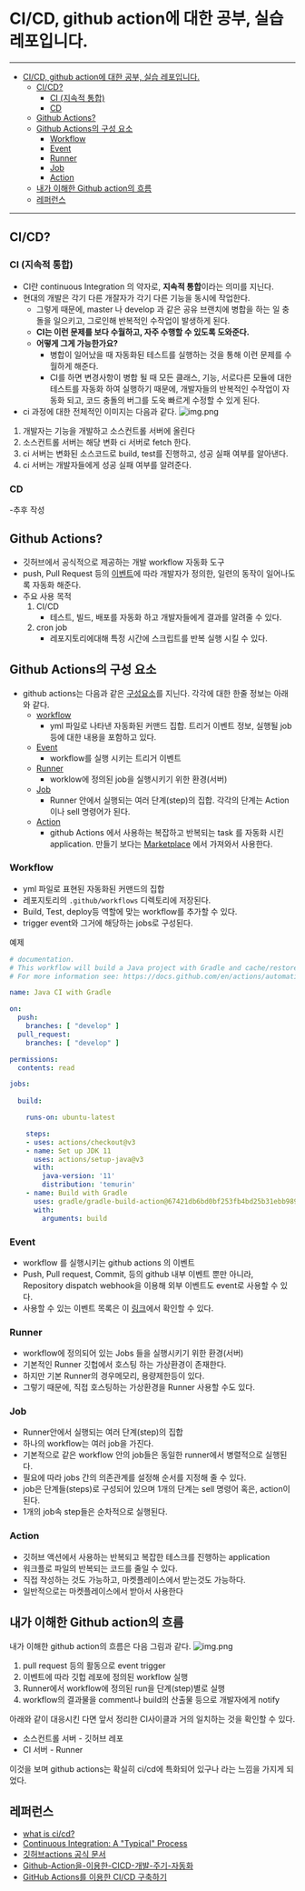 # CI/CD, github action에 대한 공부, 실습 레포입니다.

----
- [CI/CD, github action에 대한 공부, 실습 레포입니다.](#cicd-github-action에-대한-공부-실습-레포입니다)
  - [CI/CD?](#cicd)
    - [CI (지속적 통합)](#ci-지속적-통합)
    - [CD](#cd)
  - [Github Actions?](#github-actions)
  - [Github Actions의 구성 요소](#github-actions의-구성-요소)
    - [Workflow](#workflow)
    - [Event](#event)
    - [Runner](#runner)
    - [Job](#job)
    - [Action](#action)
  - [내가 이해한 Github action의 흐름](#내가-이해한-github-action의-흐름)
  - [레퍼런스](#레퍼런스)

----
## CI/CD?

### CI (지속적 통합)
- CI란 continuous Integration 의 약자로, **지속적 통합**이라는 의미를 지닌다.
- 현대의 개발은 각기 다른 개잘자가 각기 다른 기능을 동시에 작업한다.
  - 그렇게 때문에, master 나 develop 과 같은 공유 브랜치에 병합을 하는 일 충돌을 일으키고, 그로인해 반복적인 수작업이 발생하게 된다.
  - **CI는 이런 문제를 보다 수월하고, 자주 수행할 수 있도록 도와준다.**
  - **어떻게 그게 가능한가요?**
    - 병합이 일어났을 때 자동화된 테스트를 실행하는 것을 통해 이런 문제를 수월하게 해준다.
    - CI를 하면 변경사항이 병합 될 때 모든 클래스, 기능, 서로다른 모듈에 대한 테스트를 자동화 하여 실행하기 때문에, 개발자들의 반복적인 수작업이 자동화 되고, 코드 충돌의 버그를 도욱 빠르게 수정할 수 있게 된다.
- ci 과정에 대한 전체적인 이미지는 다음과 같다.
![img.png](images/ci-flow.png)
1. 개발자는 기능을 개발하고 소스컨트롤 서버에 올린다
2. 소스컨트롤 서버는 해당 변화 ci 서버로 fetch 한다.
3. ci 서버는 변화된 소스코드로 build, test를 진행하고, 성공 실패 여부를 알아낸다.
4. ci 서버는 개발자들에게 성공 실패 여부를 알려준다.

### CD
-추후 작성

## Github Actions?
- 깃허브에서 공식적으로 제공하는 개발 workflow 자동화 도구
- push, Pull Request 등의 [이벤트](https://docs.github.com/ko/actions/using-workflows/events-that-trigger-workflows)에 따라 개발자가 정의한, 일련의 동작이 일어나도록 자동화 해준다.
- 주요 사용 목적
  1. CI/CD 
     - 테스트, 빌드, 배포를 자동화 하고 개발자들에게 결과를 알려줄 수 있다.
  2. cron job 
     -  레포지토리에대해 특정 시간에 스크립트를 반복 실행 시킬 수 있다.

## Github Actions의 구성 요소

- github actions는 다음과 같은 [구성요소](https://docs.github.com/ko/actions/learn-github-actions/understanding-github-actions#the-components-of-github-actions)를 지닌다. 각각에 대한 한줄 정보는 아래와 같다.
  - [workflow](https://docs.github.com/ko/actions/learn-github-actions/understanding-github-actions#workflows) 
    - yml 파일로 나타낸 자동화된 커맨드 집합. 트리거 이벤트 정보, 실행될 job 등에 대한 내용을 포함하고 있다.
  - [Event](https://docs.github.com/ko/actions/learn-github-actions/understanding-github-actions#events) 
    - workflow를 실행 시키는 트리거 이벤트
  - [Runner](https://docs.github.com/ko/actions/learn-github-actions/understanding-github-actions#runners)
    - worklow에 정의된 job을 실행시키기 위한 환경(서버)
  - [Job](https://docs.github.com/ko/actions/learn-github-actions/understanding-github-actions#jobs)
    - Runner 안에서 실행되는 여러 단계(step)의 집합. 각각의 단계는 Action이나 sell 명령어가 된다.
  - [Action](https://docs.github.com/ko/actions/learn-github-actions/understanding-github-actions#actions)
    - github Actions 에서 사용하는 복잡하고 반복되는 task 를 자동화 시킨 application. 만들기 보다는 [Marketplace](https://github.com/marketplace?type=actions) 에서 가져와서 사용한다.
### Workflow
- yml 파일로 표현된 자동화된 커맨드의 집합
- 레포지토리의 `.github/workflows` 디렉토리에 저장된다.
- Build, Test, deploy등 역할에 맞는 workflow를 추가할 수 있다.
- trigger event와 그거에 해당하는 jobs로 구성된다.

예제
```yaml
# documentation.
# This workflow will build a Java project with Gradle and cache/restore any dependencies to improve the workflow execution time
# For more information see: https://docs.github.com/en/actions/automating-builds-and-tests/building-and-testing-java-with-gradle

name: Java CI with Gradle

on:
  push:
    branches: [ "develop" ]
  pull_request:
    branches: [ "develop" ]

permissions:
  contents: read

jobs:
  
  build:

    runs-on: ubuntu-latest

    steps:
    - uses: actions/checkout@v3
    - name: Set up JDK 11
      uses: actions/setup-java@v3
      with:
        java-version: '11'
        distribution: 'temurin'
    - name: Build with Gradle
      uses: gradle/gradle-build-action@67421db6bd0bf253fb4bd25b31ebb98943c375e1
      with:
        arguments: build


```
### Event
- workflow 를 실행시키는 github actions 의 이벤트
- Push, Pull request, Commit, 등의 github 내부 이벤트 뿐만 아니라, Repository dispatch webhook을 이용해 외부 이벤트도 event로 사용할 수 있다.
- 사용할 수 있는 이벤트 목록은 이 [링크](https://docs.github.com/ko/actions/using-workflows/events-that-trigger-workflows)에서 확인할 수 있다.
### Runner
- workflow에 정의되어 있는 Jobs 들을 실행시키기 위한 환경(서버) 
- 기본적인 Runner 깃헙에서 호스팅 하는 가상환경이 존재한다.
- 하지만 기본 Runner의 경우메모리, 용량제한등이 있다.
- 그렇기 때문에, 직접 호스팅하는 가상환경을 Runner 사용할 수도 있다.
### Job
- Runner안에서 실행되는 여러 단계(step)의 집합
- 하나의 workflow는 여러 job을 가진다.
- 기본적으로 같은 workflow 안의 job들은 동일한 runner에서 병렬적으로 실행된다.
- 필요에 따라 jobs 간의 의존관계를 설정해 순서를 지정해 줄 수 있다.
- job은 단계들(steps)로 구성되어 있으며 1개의 단계는 sell 명령어 혹은, action이 된다.
- 1개의 job속 step들은 순차적으로 실행된다.
### Action
- 깃허브 액션에서 사용하는 반복되고 복잡한 테스크를 진행하는 application
- 워크플로 파일의 반복되는 코드를 줄일 수 있다.
- 직접 작성하는 것도 가능하고, 마켓플레이스에서 받는것도 가능하다.
- 일반적으로는 마켓플레이스에서 받아서 사용한다
## 내가 이해한 Github action의 흐름
내가 이해한 github action의 흐름은 다음 그림과 같다.
![img.png](images/github-actions-flow.png)
1. pull request 등의 활동으로 event trigger
2. 이벤트에 따라 깃헙 레포에 정의된 workflow 실행
3. Runner에서 workflow에 정의된 run을 단계(step)별로 실행
4. workflow의 결과물을 comment나 build의 산출물 등으로 개발자에게 notify

아래와 같이 대응시킨 다면 앞서 정리한 CI사이클과 거의 일치하는 것을 확인할 수 있다.
- 소스컨트롤 서버 - 깃허브 레포
- CI 서버 - Runner


이것을 보며 github actions는 확실히 ci/cd에 특화되어 있구나 라는 느낌을 가지게 되었다.

## 레퍼런스
- [what is ci/cd?](https://www.redhat.com/ko/topics/devops/what-is-ci-cd)
- [Continuous Integration: A "Typical" Process](https://developers.redhat.com/blog/2017/09/06/continuous-integration-a-typical-process?cicd=32h281b&extIdCarryOver=true&sc_cid=701f2000001OH7EAAW)
- [깃허브actions 공식 문서](https://docs.github.com/ko/actions)
- [Github-Action을-이용한-CICD-개발-주기-자동화](https://velog.io/@youngerjesus/Github-Action을-이용한-CICD-개발-주기-자동화)
- [GitHub Actions를 이용한 CI/CD 구축하기](https://ji5485.github.io/post/2021-06-06/build-ci-cd-pipeline-using-github-actions/)